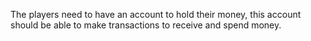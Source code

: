 The players need to have an account to hold their money, this account should be able to make transactions to receive and spend money. 